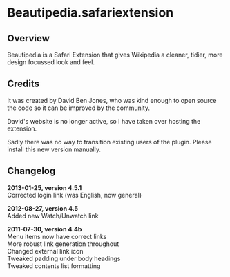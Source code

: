 Beautipedia.safariextension
===========================

## Overview

Beautipedia is a Safari Extension that gives Wikipedia a cleaner, tidier, more design focussed look and feel.

## Credits

It was created by David Ben Jones, who was kind enough to open source the code so it can be improved by the community.

David's website is no longer active, so I have taken over hosting the extension. 

Sadly there was no way to transition existing users of the plugin. Please install this new version manually.

## Changelog

**2013-01-25, version 4.5.1**  
Corrected login link (was English, now general)  

**2012-08-27, version 4.5**  
Added new Watch/Unwatch link  

**2011-07-30, version 4.4b**  
Menu items now have correct links  
More robust link generation throughout  
Changed external link icon  
Tweaked padding under body headings  
Tweaked contents list formatting  
